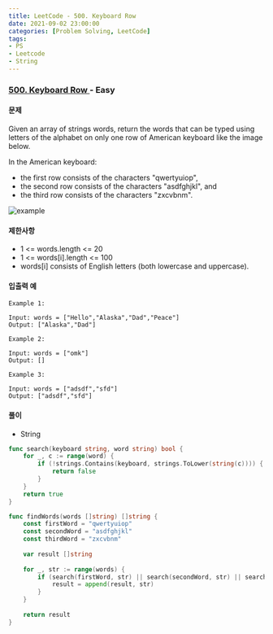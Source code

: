 ```yaml
---
title: LeetCode - 500. Keyboard Row
date: 2021-09-02 23:00:00
categories: [Problem Solving, LeetCode]
tags:
- PS
- Leetcode
- String
---
```


### [ 500. Keyboard Row ](https://leetcode.com/problems/keyboard-row/) - Easy

#### 문제

Given an array of strings words, return the words that can be typed using letters of the alphabet on only one row of American keyboard like the image below.

In the American keyboard:

- the first row consists of the characters "qwertyuiop",
- the second row consists of the characters "asdfghjkl", and
- the third row consists of the characters "zxcvbnm".

![example](https://assets.leetcode.com/uploads/2018/10/12/keyboard.png)

#### 제한사항

- 1 <= words.length <= 20
- 1 <= words[i].length <= 100
- words[i] consists of English letters (both lowercase and uppercase). 

#### 입출력 예

```
Example 1:

Input: words = ["Hello","Alaska","Dad","Peace"]
Output: ["Alaska","Dad"]
```

```
Example 2:

Input: words = ["omk"]
Output: []
```

```
Example 3:

Input: words = ["adsdf","sfd"]
Output: ["adsdf","sfd"]
```

#### 풀이
- String

```go
func search(keyboard string, word string) bool {
    for _, c := range(word) {
        if (!strings.Contains(keyboard, strings.ToLower(string(c)))) {
            return false
        }
    }
    return true
}

func findWords(words []string) []string {
    const firstWord = "qwertyuiop"
    const secondWord = "asdfghjkl"
    const thirdWord = "zxcvbnm"
    
    var result []string
    
    for _, str := range(words) {
        if (search(firstWord, str) || search(secondWord, str) || search(thirdWord, str)) {
            result = append(result, str)
        }
    }
    
    return result
}
```